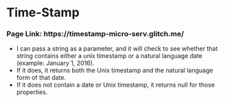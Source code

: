 # Time-Stamp
<h3>Page Link: https://timestamp-micro-serv.glitch.me/</h3>
<ul>
  <li>I can pass a string as a parameter, and it will check to see whether that string contains either a unix timestamp or a natural language date (example: January 1, 2016).</li>
  <li>If it does, it returns both the Unix timestamp and the natural language form of that date.</li>
  <li>If it does not contain a date or Unix timestamp, it returns null for those properties.</li>
</ul>
